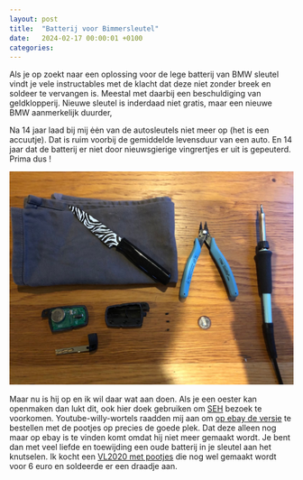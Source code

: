 ```yaml
---
layout: post
title:  "Batterij voor Bimmersleutel"
date:   2024-02-17 00:00:01 +0100
categories:
---
```


Als je op zoekt naar een oplossing voor de lege batterij van BMW sleutel vindt je vele instructables met de klacht dat deze niet zonder breek en soldeer te vervangen is. Meestal met  daarbij een beschuldiging van geldklopperij. Nieuwe sleutel is inderdaad niet gratis, maar een nieuwe BMW aanmerkelijk duurder,

Na 14 jaar laad bij mij ėėn van de autosleutels niet meer op (het is een accuutje). Dat is ruim  voorbij de gemiddelde levensduur van een auto. En 14 jaar dat de batterij er niet door nieuwsgierige vingrertjes er uit is gepeuterd. Prima dus !

![bmw_keyfob](/assets/bmw_sleutel.jpeg)

Maar nu is hij op en ik wil daar wat aan doen. Als je een oester kan openmaken dan lukt dit, ook hier doek gebruiken om [SEH](https://www.olvg.nl/afdelingen/spoedeisende-hulp/) bezoek te voorkomen. Youtube-willy-wortels raadden mij aan om [op ebay de versie](https://www.ebay.com/sch/i.html?_nkw=vl2020+panasonic+bmw) te bestellen met de pootjes op precies de goede plek. Dat deze alleen nog maar op ebay is te vinden komt omdat hij niet meer gemaakt wordt. Je bent dan met veel liefde en toewijding een oude batterij in je sleutel aan het knutselen. Ik kocht een [VL2020 met pootjes](https://nl.rs-online.com/web/p/button-rechargeable-batteries/6690514) die nog wel gemaakt wordt voor 6 euro en soldeerde er een draadje aan. 